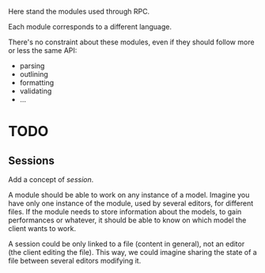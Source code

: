 Here stand the modules used through RPC.

Each module corresponds to a different language.

There's no constraint about these modules, even if they should follow more or less the same API:

* parsing
* outlining
* formatting
* validating
* ...

# TODO

## Sessions

Add a concept of _session_.

A module should be able to work on any instance of a model. Imagine you have only one instance of the module, used by several editors, for different files. If the module needs to store information about the models, to gain performances or whatever, it should be able to know on which model the client wants to work.

A session could be only linked to a file (content in general), not an editor (the client editing the file). This way, we could imagine sharing the state of a file between several editors modifying it.
